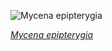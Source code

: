 
![Mycena epipterygia](https://upload.wikimedia.org/wikipedia/commons/thumb/1/1e/Dehnbare_Helmling_Mycena_epipterygia.jpg/525px-Dehnbare_Helmling_Mycena_epipterygia.jpg)

*[Mycena epipterygia](https://wikipedia.org/wiki/File:Dehnbare_Helmling_Mycena_epipterygia.jpg)*
